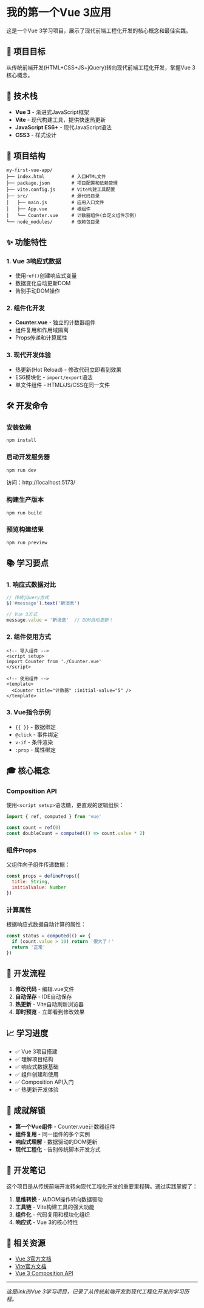 # 我的第一个Vue 3应用

这是一个Vue 3学习项目，展示了现代前端工程化开发的核心概念和最佳实践。

## 🎯 项目目标

从传统前端开发(HTML+CSS+JS+jQuery)转向现代前端工程化开发，掌握Vue 3核心概念。

## 🚀 技术栈

- **Vue 3** - 渐进式JavaScript框架
- **Vite** - 现代构建工具，提供快速热更新
- **JavaScript ES6+** - 现代JavaScript语法
- **CSS3** - 样式设计

## 📁 项目结构

```
my-first-vue-app/
├── index.html          # 入口HTML文件
├── package.json        # 项目配置和依赖管理
├── vite.config.js      # Vite构建工具配置
├── src/                # 源代码目录
│   ├── main.js         # 应用入口文件
│   ├── App.vue         # 根组件
│   └── Counter.vue     # 计数器组件(自定义组件示例)
└── node_modules/       # 依赖包目录
```

## ✨ 功能特性

### 1. Vue 3响应式数据
- 使用`ref()`创建响应式变量
- 数据变化自动更新DOM
- 告别手动DOM操作

### 2. 组件化开发
- **Counter.vue** - 独立的计数器组件
- 组件复用和作用域隔离
- Props传递和计算属性

### 3. 现代开发体验
- 热更新(Hot Reload) - 修改代码立即看到效果
- ES6模块化 - `import/export`语法
- 单文件组件 - HTML/JS/CSS在同一文件

## 🛠️ 开发命令

### 安装依赖
```bash
npm install
```

### 启动开发服务器
```bash
npm run dev
```
访问：http://localhost:5173/

### 构建生产版本
```bash
npm run build
```

### 预览构建结果
```bash
npm run preview
```

## 📚 学习要点

### 1. 响应式数据对比
```javascript
// 传统jQuery方式
$('#message').text('新消息')

// Vue 3方式
message.value = '新消息'  // DOM自动更新！
```

### 2. 组件使用方式
```vue
<!-- 导入组件 -->
<script setup>
import Counter from './Counter.vue'
</script>

<!-- 使用组件 -->
<template>
  <Counter title="计数器" :initial-value="5" />
</template>
```

### 3. Vue指令示例
- `{{ }}` - 数据绑定
- `@click` - 事件绑定
- `v-if` - 条件渲染
- `:prop` - 属性绑定

## 🎓 核心概念

### Composition API
使用`<script setup>`语法糖，更直观的逻辑组织：
```javascript
import { ref, computed } from 'vue'

const count = ref(0)
const doubleCount = computed(() => count.value * 2)
```

### 组件Props
父组件向子组件传递数据：
```javascript
const props = defineProps({
  title: String,
  initialValue: Number
})
```

### 计算属性
根据响应式数据自动计算的属性：
```javascript
const status = computed(() => {
  if (count.value > 10) return '很大了！'
  return '正常'
})
```

## 🔄 开发流程

1. **修改代码** - 编辑.vue文件
2. **自动保存** - IDE自动保存
3. **热更新** - Vite自动刷新浏览器
4. **即时预览** - 立即看到修改效果

## 📈 学习进度

- ✅ Vue 3项目搭建
- ✅ 理解项目结构
- ✅ 响应式数据基础
- ✅ 组件创建和使用
- ✅ Composition API入门
- ✅ 热更新开发体验

## 🎉 成就解锁

- **第一个Vue组件** - Counter.vue计数器组件
- **组件复用** - 同一组件的多个实例
- **响应式理解** - 数据驱动的DOM更新
- **现代工程化** - 告别传统脚本开发方式

## 📝 开发笔记

这个项目是从传统前端开发转向现代工程化开发的重要里程碑。通过实践掌握了：

1. **思维转换** - 从DOM操作转向数据驱动
2. **工具链** - Vite构建工具的强大功能
3. **组件化** - 代码复用和模块化组织
4. **响应式** - Vue 3的核心特性

## 🔗 相关资源

- [Vue 3官方文档](https://cn.vuejs.org/)
- [Vite官方文档](https://cn.vitejs.dev/)
- [Vue 3 Composition API](https://cn.vuejs.org/guide/composition-api-introduction.html)

---

*这是link的Vue 3学习项目，记录了从传统前端开发到现代工程化开发的学习历程。*